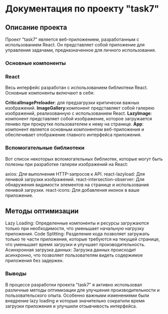 # Документация по проекту "task7"
## Описание проекта


Проект "task7" является веб-приложением, разработанным с использованием React. Он представляет собой приложение для управления задачами, предназначенное для личного использования.

### Основные компоненты
### React

Весь интерфейс разработан с использованием библиотеки React. Основные компоненты включают в себя:

**CriticalImagePreloader**:  для предзагрузки критически важных изображений.
**ImageGallery**:компонент представляет собой галерею изображений, реализованную с использованием React. 
**LazyImage**: компонент представляет собой изображение, которое загружается лениво при прокрутке пользователем к нему на странице.
**App**: компонент является основным компонентом веб-приложения и обеспечивает отображение главного интерфейса приложения.

### Вспомогательные библиотеки
Вот список некоторых вспомогательных библиотек, которые могут быть полезны при разработке галереи изображений на React:

axios: Для выполнения HTTP-запросов к API.
react-lazyload: Для ленивой загрузки изображений.
react-intersection-observer: Для обнаружения видимости элементов на странице и использования ленивой загрузки.
react-icons: Для добавления иконок в ваше приложение.

## Методы оптимизации

Lazy Loading: Определенные компоненты и ресурсы загружаются только при необходимости, что уменьшает начальную нагрузку приложения.
Code Splitting: Разделение кода позволяет загружать только те части приложения, которые требуются на текущей странице, что уменьшает время загрузки и улучшает производительность.
Асинхронная загрузка данных: Загрузка данных происходит асинхронно, что позволяет пользователям видеть содержимое приложения без задержек.

### Выводы

В процессе разработки проекта "task7" я активно использовал различные методы оптимизации для улучшения производительности и пользовательского опыта. Особенно важными изменениями были внедрение lazy loading и которые значительно сократили время загрузки приложения и улучшили отзывчивость интерфейса.

